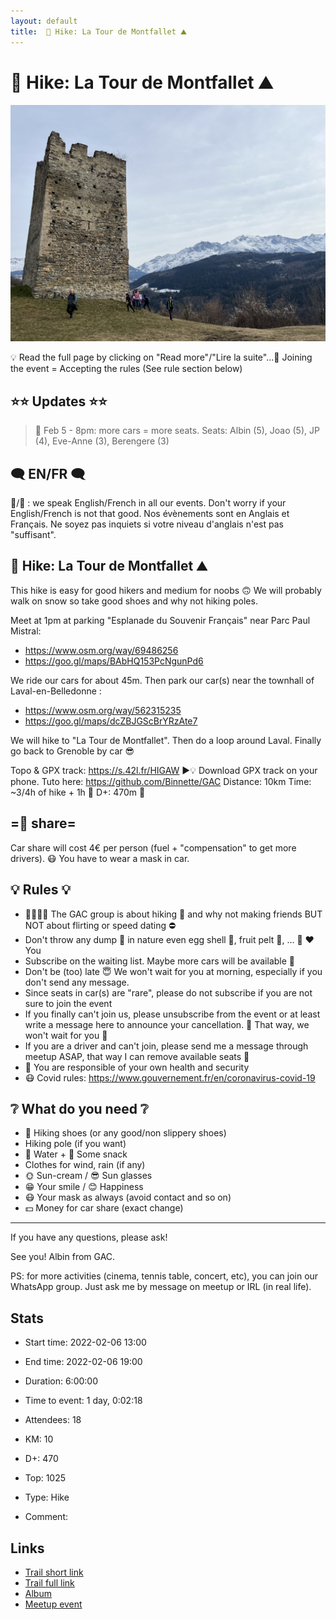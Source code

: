 ```yaml
---
layout: default
title:  🥾 Hike: La Tour de Montfallet ⛰
---
```


#  🥾 Hike: La Tour de Montfallet ⛰

![2022-02-06](/Stats/img/orig/2022-02-06.jpg)

💡 Read the full page by clicking on "Read more"/"Lire la suite"...💜
Joining the event = Accepting the rules (See rule section below)

## ⭐⭐ Updates ⭐⭐
> 📅 Feb 5 - 8pm: more cars = more seats. Seats: Albin (5), Joao (5), JP (4), Eve-Anne (3), Berengere (3)

## 🗨️ EN/FR 🗨️
🦅/🐓 : we speak English/French in all our events. Don't worry if your English/French is not that good. Nos évènements sont en Anglais et Français. Ne soyez pas inquiets si votre niveau d'anglais n'est pas "suffisant".

## 🥾 Hike: La Tour de Montfallet ⛰
This hike is easy for good hikers and medium for noobs 🙃
We will probably walk on snow so take good shoes and why not hiking poles.

Meet at 1pm at parking "Esplanade du Souvenir Français" near Parc Paul Mistral:
- https://www.osm.org/way/69486256
- https://goo.gl/maps/BAbHQ153PcNgunPd6

We ride our cars for about 45m. Then park our car(s) near the townhall of Laval-en-Belledonne :
- https://www.osm.org/way/562315235
- https://goo.gl/maps/dcZBJGScBrYRzAte7

We will hike to "La Tour de Montfallet". Then do a loop around Laval. Finally go back to Grenoble by car 😎

Topo & GPX track: https://s.42l.fr/HIGAW
▶💡 Download GPX track on your phone. Tuto here: https://github.com/Binnette/GAC
Distance: 10km
Time: ~3/4h of hike + 1h 🚗
D+: 470m 🦡

## =🚗 share=
Car share will cost 4€ per person (fuel + "compensation" to get more drivers). 😷 You have to wear a mask in car.

## 💡 Rules 💡
- 🚶‍♀️🚶‍♂️ The GAC group is about hiking 🥾 and why not making friends BUT NOT about flirting or speed dating ⛔
- Don't throw any dump 🚮 in nature even egg shell 🥚, fruit pelt 🍌, ... 🌳 ❤️ You
- Subscribe on the waiting list. Maybe more cars will be available 🚗
- Don't be (too) late 😇 We won't wait for you at morning, especially if you don't send any message.
- Since seats in car(s) are "rare", please do not subscribe if you are not sure to join the event
- If you finally can't join us, please unsubscribe from the event or at least write a message here to announce your cancellation. 💜 That way, we won't wait for you 💜
- If you are a driver and can't join, please send me a message through meetup ASAP, that way I can remove available seats 🚗
- 💟 You are responsible of your own health and security
- 😷 Covid rules: https://www.gouvernement.fr/en/coronavirus-covid-19

## ❔ What do you need ❔
- 🥾 Hiking shoes (or any good/non slippery shoes)
- Hiking pole (if you want)
- 🧃 Water + 🍫 Some snack
- Clothes for wind, rain (if any)
- 🌞 Sun-cream / 😎 Sun glasses
- 😁 Your smile / 😊 Happiness
- 😷 Your mask as always (avoid contact and so on)
- 💵 Money for car share (exact change)

-----------------------
If you have any questions, please ask!

See you! Albin from GAC.

PS: for more activities (cinema, tennis table, concert, etc), you can join our WhatsApp group. Just ask me by message on meetup or IRL (in real life).

## Stats

- Start time: 2022-02-06 13:00
- End time: 2022-02-06 19:00
- Duration: 6:00:00
- Time to event: 1 day, 0:02:18
- Attendees: 18

- KM: 10
- D+: 470
- Top: 1025
- Type: Hike
- Comment: 

## Links

- [Trail short link](https://s.42l.fr/HIGAW)
- [Trail full link]()
- [Album](https://binnette.github.io/GacImg2022/2022-02-06-🥾-Hike-La-Tour-de-Montfallet-⛰.html)
- [Meetup event](https://www.meetup.com/grenoble-adventure-club-english-french/events/283740630/)
